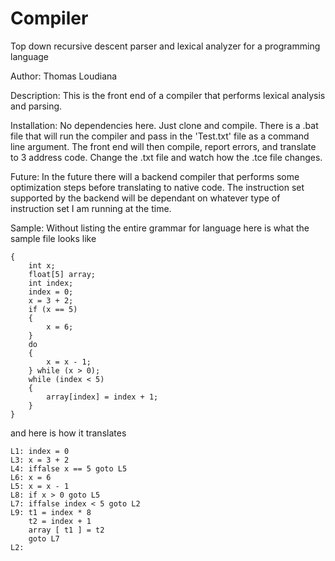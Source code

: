 # Compiler
Top down recursive descent parser and lexical analyzer for a programming language

Author: Thomas Loudiana

Description:  This is the front end of a compiler that performs lexical analysis and parsing.

Installation:  No dependencies here.  Just clone and compile.  There is a .bat file that will run the compiler 
and pass in the 'Test.txt' file as a command line argument.  The front end will then compile, report errors,
and translate to 3 address code.  Change the .txt file and watch how the .tce file changes.

Future:  In the future there will a backend compiler that performs some optimization steps before translating to native
code.  The instruction set supported by the backend will be dependant on whatever type of instruction set I am running at
the time.

Sample:  Without listing the entire grammar for language here is what the sample file looks like

    {
        int x;
        float[5] array;
        int index;
        index = 0;
        x = 3 + 2;
        if (x == 5)
        {
            x = 6;
        }
        do
        {
            x = x - 1;
        } while (x > 0);
        while (index < 5)
        {
            array[index] = index + 1;
        }
    }

and here is how it translates

    L1:	index = 0
    L3:	x = 3 + 2
    L4:	iffalse x == 5 goto L5
    L6:	x = 6 
    L5:	x = x - 1
    L8:	if x > 0 goto L5
    L7:	iffalse index < 5 goto L2
    L9:	t1 = index * 8
        t2 = index + 1
        array [ t1 ] = t2
        goto L7
    L2:
